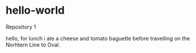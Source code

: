 # hello-world
Repository 1

hello, 
for lunch i ate a cheese and tomato baguette before travelling on the Norhtern Line to Oval. 
